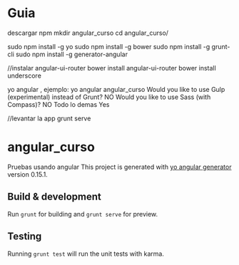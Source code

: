 # Guia
descargar npm
mkdir angular_curso
cd angular_curso/

sudo npm install -g yo
sudo npm install -g bower
sudo npm install -g grunt-cli
sudo npm install -g generator-angular

//instalar angular-ui-router
bower install angular-ui-router
bower install underscore


yo angular <nombre-de-la-app-que-queremos-usar>, ejemplo: yo angular angular_curso
Would you like to use Gulp (experimental) instead of Grunt? NO
Would you like to use Sass (with Compass)? NO
Todo lo demas Yes

//levantar la app
grunt serve

# angular_curso
Pruebas usando angular
This project is generated with [yo angular generator](https://github.com/yeoman/generator-angular)
version 0.15.1.

## Build & development

Run `grunt` for building and `grunt serve` for preview.

## Testing

Running `grunt test` will run the unit tests with karma.

